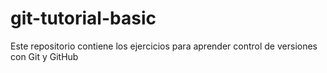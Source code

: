 # git-tutorial-basic
Este repositorio contiene los ejercicios para aprender control de versiones con Git y GitHub
